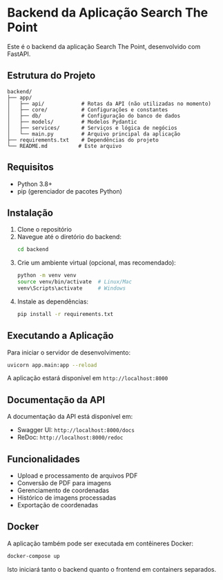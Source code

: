 # Backend da Aplicação Search The Point

Este é o backend da aplicação Search The Point, desenvolvido com FastAPI.

## Estrutura do Projeto

```
backend/
├── app/
│   ├── api/            # Rotas da API (não utilizadas no momento)
│   ├── core/           # Configurações e constantes
│   ├── db/             # Configuração do banco de dados
│   ├── models/         # Modelos Pydantic
│   ├── services/       # Serviços e lógica de negócios
│   └── main.py         # Arquivo principal da aplicação
├── requirements.txt    # Dependências do projeto
└── README.md          # Este arquivo
```

## Requisitos

- Python 3.8+
- pip (gerenciador de pacotes Python)

## Instalação

1. Clone o repositório
2. Navegue até o diretório do backend:
   ```bash
   cd backend
   ```
3. Crie um ambiente virtual (opcional, mas recomendado):
   ```bash
   python -m venv venv
   source venv/bin/activate  # Linux/Mac
   venv\Scripts\activate     # Windows
   ```
4. Instale as dependências:
   ```bash
   pip install -r requirements.txt
   ```

## Executando a Aplicação

Para iniciar o servidor de desenvolvimento:

```bash
uvicorn app.main:app --reload
```

A aplicação estará disponível em `http://localhost:8000`

## Documentação da API

A documentação da API está disponível em:
- Swagger UI: `http://localhost:8000/docs`
- ReDoc: `http://localhost:8000/redoc`

## Funcionalidades

- Upload e processamento de arquivos PDF
- Conversão de PDF para imagens
- Gerenciamento de coordenadas
- Histórico de imagens processadas
- Exportação de coordenadas

## Docker

A aplicação também pode ser executada em contêineres Docker:

```bash
docker-compose up
```

Isto iniciará tanto o backend quanto o frontend em containers separados. 